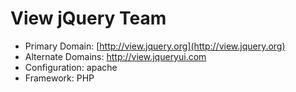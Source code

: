 # View jQuery Team

* Primary Domain: [http://view.jquery.org](http://view.jquery.org)
* Alternate Domains: http://view.jqueryui.com
* Configuration: apache
* Framework: PHP
